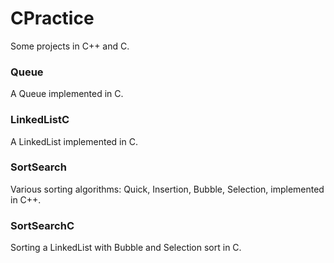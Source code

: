 # CPractice
Some projects in C++ and C.

### Queue
A Queue implemented in C.

### LinkedListC
A LinkedList implemented in C.

### SortSearch
Various sorting algorithms: Quick, Insertion, Bubble, Selection, implemented in C++.

### SortSearchC
Sorting a LinkedList with Bubble and Selection sort in C.




